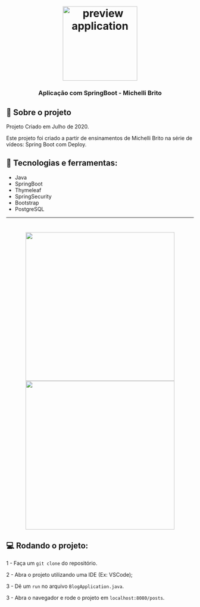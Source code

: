 <h1 align="center">
    <img alt="preview application" src="https://miro.medium.com/max/1200/1*GCu4cNWIU1ElDbY7d4ycZw.png" width="200px"/>
</h1>

<h3 align="center">
Aplicação com SpringBoot - Michelli Brito
</h3>

## :book:    Sobre o projeto
<p>
Projeto Criado em Julho de 2020.

Este projeto foi criado a partir de ensinamentos de Michelli Brito na série de vídeos: Spring Boot com Deploy.
</p>

## :iphone:    Tecnologias e ferramentas:

<ul>
  <li>Java</li>
  <li>SpringBoot</li>
  <li>Thymeleaf</li>
  <li>SpringSecurity</li> 
  <li>Bootstrap</li> 
  <li>PostgreSQL</li> 
</ul>

---
<h1 align="center">
    <img src="https://im.ezgif.com/tmp/ezgif-1-570046cb935b.gif" width="400">
    <img src="https://im.ezgif.com/tmp/ezgif-1-570046cb935b.gif" width="400">
</h1>

## :computer: Rodando o projeto:

1 - Faça um `git clone` do repositório.

2 - Abra o projeto utilizando uma IDE (Ex: VSCode);

3 - Dê um `run` no arquivo `BlogApplication.java`.

3 - Abra o navegador e rode o projeto em `localhost:8080/posts`.
